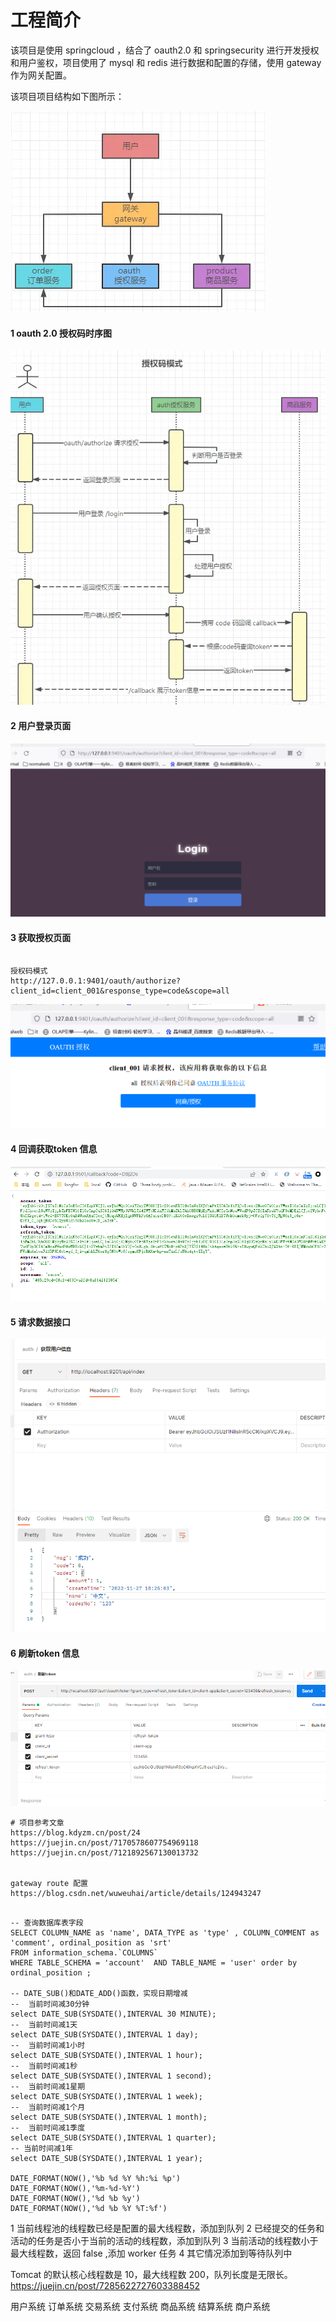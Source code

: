 # 工程简介
该项目是使用 springcloud ，结合了 oauth2.0 和 springsecurity 进行开发授权和用户鉴权，项目使用了 mysql 和 redis 进行数据和配置的存储，使用 gateway 作为网关配置。

该项目项目结构如下图所示：

![](./data/20221127182040.png)

#### 1 oauth 2.0 授权码时序图


![](./data/20221127182114.png)


#### 2 用户登录页面
![](./data/20221127182256.png)


#### 3 获取授权页面
```

授权码模式
http://127.0.0.1:9401/oauth/authorize?client_id=client_001&response_type=code&scope=all
```

![](./data/20221127182324.png)

#### 4 回调获取token 信息

![](./data/20221127182150.png)


#### 5 请求数据接口

![](./data/20221127182520.png)


#### 6 刷新token 信息

![](./data/20221127182552.png)



```
# 项目参考文章
https://blog.kdyzm.cn/post/24
https://juejin.cn/post/7170578607754969118
https://juejin.cn/post/7121892567130013732


gateway route 配置
https://blog.csdn.net/wuweuhai/article/details/124943247

```

```mysql

-- 查询数据库表字段
SELECT COLUMN_NAME as 'name', DATA_TYPE as 'type' , COLUMN_COMMENT as 'comment', ordinal_position as 'srt' 
FROM information_schema.`COLUMNS` 
WHERE TABLE_SCHEMA = 'account'  AND TABLE_NAME = 'user' order by ordinal_position ;

-- DATE_SUB()和DATE_ADD()函数，实现日期增减
--  当前时间减30分钟
select DATE_SUB(SYSDATE(),INTERVAL 30 MINUTE);
--  当前时间减1天
select DATE_SUB(SYSDATE(),INTERVAL 1 day);
--  当前时间减1小时            
select DATE_SUB(SYSDATE(),INTERVAL 1 hour);
--  当前时间减1秒             
select DATE_SUB(SYSDATE(),INTERVAL 1 second);
--  当前时间减1星期   
select DATE_SUB(SYSDATE(),INTERVAL 1 week);
--  当前时间减1个月      
select DATE_SUB(SYSDATE(),INTERVAL 1 month);
--  当前时间减1季度          
select DATE_SUB(SYSDATE(),INTERVAL 1 quarter);
-- 当前时间减1年        
select DATE_SUB(SYSDATE(),INTERVAL 1 year);

DATE_FORMAT(NOW(),'%b %d %Y %h:%i %p')
DATE_FORMAT(NOW(),'%m-%d-%Y')
DATE_FORMAT(NOW(),'%d %b %y')
DATE_FORMAT(NOW(),'%d %b %Y %T:%f')

```


1 当前线程池的线程数已经是配置的最大线程数，添加到队列
2 已经提交的任务和活动的任务是否小于当前的活动的线程数，添加到队列
3 当前活动的线程数小于最大线程数，返回 false ,添加 worker 任务
4 其它情况添加到等待队列中

Tomcat 的默认核心线程数是 10，最大线程数 200，队列长度是无限长。
https://juejin.cn/post/7285622727603388452

用户系统
订单系统
交易系统
支付系统
商品系统
结算系统
商户系统





```
